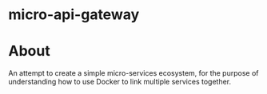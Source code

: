 # micro-api-gateway

# About
An attempt to create a simple micro-services ecosystem, for the purpose of understanding how to use Docker to link multiple services together.